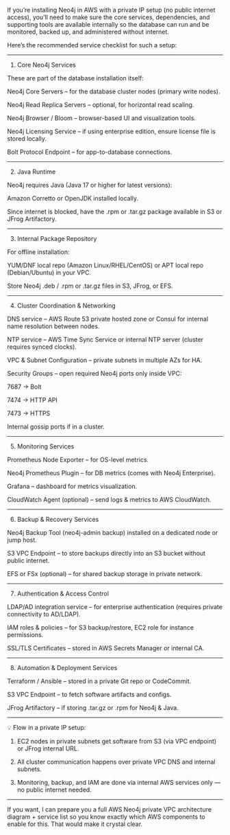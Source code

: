 If you’re installing Neo4j in AWS with a private IP setup (no public internet access), you’ll need to make sure the core services, dependencies, and supporting tools are available internally so the database can run and be monitored, backed up, and administered without internet.

Here’s the recommended service checklist for such a setup:


---

1. Core Neo4j Services

These are part of the database installation itself:

Neo4j Core Servers – for the database cluster nodes (primary write nodes).

Neo4j Read Replica Servers – optional, for horizontal read scaling.

Neo4j Browser / Bloom – browser-based UI and visualization tools.

Neo4j Licensing Service – if using enterprise edition, ensure license file is stored locally.

Bolt Protocol Endpoint – for app-to-database connections.



---

2. Java Runtime

Neo4j requires Java (Java 17 or higher for latest versions):

Amazon Corretto or OpenJDK installed locally.

Since internet is blocked, have the .rpm or .tar.gz package available in S3 or JFrog Artifactory.



---

3. Internal Package Repository

For offline installation:

YUM/DNF local repo (Amazon Linux/RHEL/CentOS) or APT local repo (Debian/Ubuntu) in your VPC.

Store Neo4j .deb / .rpm or .tar.gz files in S3, JFrog, or EFS.



---

4. Cluster Coordination & Networking

DNS service – AWS Route 53 private hosted zone or Consul for internal name resolution between nodes.

NTP service – AWS Time Sync Service or internal NTP server (cluster requires synced clocks).

VPC & Subnet Configuration – private subnets in multiple AZs for HA.

Security Groups – open required Neo4j ports only inside VPC:

7687 → Bolt

7474 → HTTP API

7473 → HTTPS

Internal gossip ports if in a cluster.




---

5. Monitoring Services

Prometheus Node Exporter – for OS-level metrics.

Neo4j Prometheus Plugin – for DB metrics (comes with Neo4j Enterprise).

Grafana – dashboard for metrics visualization.

CloudWatch Agent (optional) – send logs & metrics to AWS CloudWatch.



---

6. Backup & Recovery Services

Neo4j Backup Tool (neo4j-admin backup) installed on a dedicated node or jump host.

S3 VPC Endpoint – to store backups directly into an S3 bucket without public internet.

EFS or FSx (optional) – for shared backup storage in private network.



---

7. Authentication & Access Control

LDAP/AD integration service – for enterprise authentication (requires private connectivity to AD/LDAP).

IAM roles & policies – for S3 backup/restore, EC2 role for instance permissions.

SSL/TLS Certificates – stored in AWS Secrets Manager or internal CA.



---

8. Automation & Deployment Services

Terraform / Ansible – stored in a private Git repo or CodeCommit.

S3 VPC Endpoint – to fetch software artifacts and configs.

JFrog Artifactory – if storing .tar.gz or .rpm for Neo4j & Java.



---

💡 Flow in a private IP setup:

1. EC2 nodes in private subnets get software from S3 (via VPC endpoint) or JFrog internal URL.


2. All cluster communication happens over private VPC DNS and internal subnets.


3. Monitoring, backup, and IAM are done via internal AWS services only — no public internet needed.




---

If you want, I can prepare you a full AWS Neo4j private VPC architecture diagram + service list so you know exactly which AWS components to enable for this. That would make it crystal clear.

